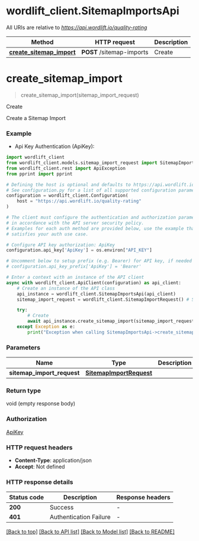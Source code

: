 # wordlift_client.SitemapImportsApi

All URIs are relative to *https://api.wordlift.io/quality-rating*

Method | HTTP request | Description
------------- | ------------- | -------------
[**create_sitemap_import**](SitemapImportsApi.md#create_sitemap_import) | **POST** /sitemap-imports | Create


# **create_sitemap_import**
> create_sitemap_import(sitemap_import_request)

Create

Create a Sitemap Import

### Example

* Api Key Authentication (ApiKey):

```python
import wordlift_client
from wordlift_client.models.sitemap_import_request import SitemapImportRequest
from wordlift_client.rest import ApiException
from pprint import pprint

# Defining the host is optional and defaults to https://api.wordlift.io/quality-rating
# See configuration.py for a list of all supported configuration parameters.
configuration = wordlift_client.Configuration(
    host = "https://api.wordlift.io/quality-rating"
)

# The client must configure the authentication and authorization parameters
# in accordance with the API server security policy.
# Examples for each auth method are provided below, use the example that
# satisfies your auth use case.

# Configure API key authorization: ApiKey
configuration.api_key['ApiKey'] = os.environ["API_KEY"]

# Uncomment below to setup prefix (e.g. Bearer) for API key, if needed
# configuration.api_key_prefix['ApiKey'] = 'Bearer'

# Enter a context with an instance of the API client
async with wordlift_client.ApiClient(configuration) as api_client:
    # Create an instance of the API class
    api_instance = wordlift_client.SitemapImportsApi(api_client)
    sitemap_import_request = wordlift_client.SitemapImportRequest() # SitemapImportRequest | 

    try:
        # Create
        await api_instance.create_sitemap_import(sitemap_import_request)
    except Exception as e:
        print("Exception when calling SitemapImportsApi->create_sitemap_import: %s\n" % e)
```



### Parameters


Name | Type | Description  | Notes
------------- | ------------- | ------------- | -------------
 **sitemap_import_request** | [**SitemapImportRequest**](SitemapImportRequest.md)|  | 

### Return type

void (empty response body)

### Authorization

[ApiKey](../README.md#ApiKey)

### HTTP request headers

 - **Content-Type**: application/json
 - **Accept**: Not defined

### HTTP response details

| Status code | Description | Response headers |
|-------------|-------------|------------------|
**200** | Success |  -  |
**401** | Authentication Failure |  -  |

[[Back to top]](#) [[Back to API list]](../README.md#documentation-for-api-endpoints) [[Back to Model list]](../README.md#documentation-for-models) [[Back to README]](../README.md)


